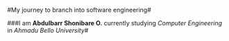 #My journey to branch into software engineering#

###I am __Abdulbarr Shonibare O.__ currently studying _Computer Engineering_ in *Ahmadu Bello University*#

